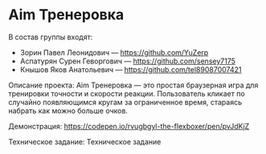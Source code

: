 # Aim Тренеровка
В состав группы входят:
* Зорин Павел Леонидович — https://github.com/YuZerp 
* Аспатурян Сурен Геворгович — https://github.com/sensey7175 
* Кнышов Яков Анатольевич — https://github.com/tel89087007421

Описание проекта: Aim Тренеровка — это простая браузерная игра для тренировки точности и скорости реакции. Пользователь кликает по случайно появляющимся кругам за ограниченное время, стараясь набрать как можно больше очков.

Демонстрация: https://codepen.io/rvugbgyl-the-flexboxer/pen/pvJdKjZ

Техническое задание: Техническое задание
